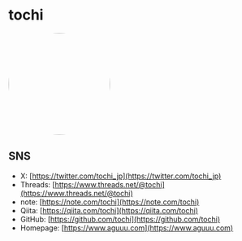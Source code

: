 # tochi
<img src="https://github.com/user-attachments/assets/e916d643-f2db-4403-9f3f-2a5935973b5b" style="width: 200px;height: 200px;border-radius: 50%;">

## SNS
- X: [https://twitter.com/tochi_jp](https://twitter.com/tochi_jp)
- Threads: [https://www.threads.net/@tochi](https://www.threads.net/@tochi)
- note: [https://note.com/tochi](https://note.com/tochi)
- Qiita: [https://qiita.com/tochi](https://qiita.com/tochi)
- GitHub: [https://github.com/tochi](https://github.com/tochi)
- Homepage: [https://www.aguuu.com](https://www.aguuu.com)
